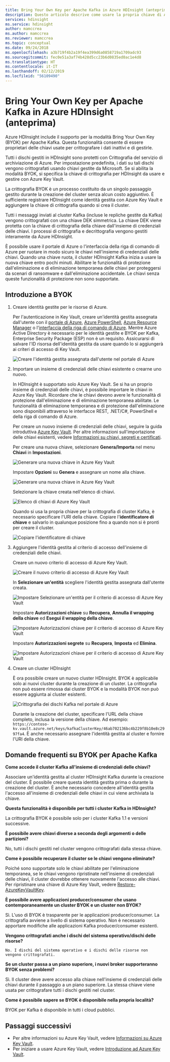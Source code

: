 ```yaml
---
title: Bring Your Own Key per Apache Kafka in Azure HDInsight (anteprima)
description: Questo articolo descrive come usare la propria chiave di Azure Key Vault per crittografare i dati archiviati in Apache Kafka in Azure HDInsight.
services: hdinsight
ms.service: hdinsight
author: mamccrea
ms.author: mamccrea
ms.reviewer: mamccrea
ms.topic: conceptual
ms.date: 09/24/2018
ms.openlocfilehash: a3b719f4b2a19f4ea399d6a0858719a1709adc93
ms.sourcegitcommit: fec0e51a3af74b428d5cc23b6d0835ed0ac1e4d8
ms.translationtype: HT
ms.contentlocale: it-IT
ms.lasthandoff: 02/12/2019
ms.locfileid: "56109490"
---
```

# <a name="bring-your-own-key-for-apache-kafka-on-azure-hdinsight-preview"></a>Bring Your Own Key per Apache Kafka in Azure HDInsight (anteprima)

Azure HDInsight include il supporto per la modalità Bring Your Own Key (BYOK) per Apache Kafka. Questa funzionalità consente di essere proprietari delle chiavi usate per crittografare i dati inattivi e di gestirle. 

Tutti i dischi gestiti in HDInsight sono protetti con Crittografia del servizio di archiviazione di Azure. Per impostazione predefinita, i dati su tali dischi vengono crittografati usando chiavi gestite da Microsoft. Se si abilita la modalità BYOK, si specifica la chiave di crittografia per HDInsight da usare e gestire con Azure Key Vault. 

La crittografia BYOK è un processo costituito da un singolo passaggio gestito durante la creazione del cluster senza alcun costo aggiuntivo. È sufficiente registrare HDInsight come identità gestita con Azure Key Vault e aggiungere la chiave di crittografia quando si crea il cluster.

Tutti i messaggi inviati al cluster Kafka (incluse le repliche gestite da Kafka) vengono crittografati con una chiave DEK simmetrica. La chiave DEK viene protetta con la chiave di crittografia della chiave dall'insieme di credenziali delle chiavi. I processi di crittografia e decrittografia vengono gestiti interamente da Azure HDInsight. 

È possibile usare il portale di Azure o l'interfaccia della riga di comando di Azure per ruotare in modo sicuro le chiavi nell'insieme di credenziali delle chiavi. Quando una chiave ruota, il cluster HDInsight Kafka inizia a usare la nuova chiave entro pochi minuti. Abilitare le funzionalità di protezione dall'eliminazione e di eliminazione temporanea delle chiavi per proteggersi da scenari di ransomware e dall'eliminazione accidentale. Le chiavi senza queste funzionalità di protezione non sono supportate.

## <a name="get-started-with-byok"></a>Introduzione a BYOK

1. Creare identità gestite per le risorse di Azure.

   Per l'autenticazione in Key Vault, creare un'identità gestita assegnata dall'utente con il [portale di Azure](../../active-directory/managed-service-identity/how-to-manage-ua-identity-portal.md), [Azure PowerShell](../../active-directory/managed-service-identity/how-to-manage-ua-identity-powershell.md), [Azure Resource Manager](../../active-directory/managed-service-identity/how-to-manage-ua-identity-arm.md) o l'[interfaccia della riga di comando di Azure](../../active-directory/managed-service-identity/how-to-manage-ua-identity-cli.md). Mentre Azure Active Directory è necessario per le identità gestite e BYOK per Kafka, Enterprise Security Package (ESP) non è un requisito. Assicurarsi di salvare l'ID risorsa dell'identità gestita da usare quando lo si aggiungerà ai criteri di accesso di Key Vault.

   ![Creare l'identità gestita assegnata dall'utente nel portale di Azure](./media/apache-kafka-byok/user-managed-identity-portal.png)

2. Importare un insieme di credenziali delle chiavi esistente o crearne uno nuovo.

   In HDInsight è supportato solo Azure Key Vault. Se si ha un proprio insieme di credenziali delle chiavi, è possibile importare le chiavi in Azure Key Vault. Ricordare che le chiavi devono avere le funzionalità di protezione dall'eliminazione e di eliminazione temporanea abilitate. Le funzionalità di eliminazione temporanea e di protezione dall'eliminazione sono disponibili attraverso le interfacce REST, .NET/C#, PowerShell e della riga di comando di Azure.

   Per creare un nuovo insieme di credenziali delle chiavi, seguire la guida introduttiva [Azure Key Vault](../../key-vault/key-vault-overview.md). Per altre informazioni sull'importazione delle chiavi esistenti, vedere [Informazioni su chiavi, segreti e certificati](../../key-vault/about-keys-secrets-and-certificates.md).

   Per creare una nuova chiave, selezionare **Genera/Importa** nel menu **Chiavi** in **Impostazioni**.

   ![Generare una nuova chiave in Azure Key Vault](./media/apache-kafka-byok/kafka-create-new-key.png)

   Impostare **Opzioni** su **Genera** e assegnare un nome alla chiave.

   ![Generare una nuova chiave in Azure Key Vault](./media/apache-kafka-byok/kafka-create-a-key.png)

   Selezionare la chiave creata nell'elenco di chiavi.

   ![Elenco di chiavi di Azure Key Vault](./media/apache-kafka-byok/kafka-key-vault-key-list.png)

   Quando si usa la propria chiave per la crittografia di cluster Kafka, è necessario specificare l'URI della chiave. Copiare l'**identificatore di chiave** e salvarlo in qualunque posizione fino a quando non si è pronti per creare il cluster.

   ![Copiare l'identificatore di chiave](./media/apache-kafka-byok/kafka-get-key-identifier.png)
   
3. Aggiungere l'identità gestita al criterio di accesso dell'insieme di credenziali delle chiavi.

   Creare un nuovo criterio di accesso di Azure Key Vault.

   ![Creare il nuovo criterio di accesso di Azure Key Vault](./media/apache-kafka-byok/add-key-vault-access-policy.png)

   In **Selezionare un'entità** scegliere l'identità gestita assegnata dall'utente creata.

   ![Impostare Selezionare un'entità per il criterio di accesso di Azure Key Vault](./media/apache-kafka-byok/add-key-vault-access-policy-select-principal.png)

   Impostare **Autorizzazioni chiave** su **Recupera**, **Annulla il wrapping della chiave** ed **Esegui il wrapping della chiave**.

   ![Impostare Autorizzazioni chiave per il criterio di accesso di Azure Key Vault](./media/apache-kafka-byok/add-key-vault-access-policy-keys.png)

   Impostare **Autorizzazioni segrete** su **Recupera**, **Imposta** ed **Elimina**.

   ![Impostare Autorizzazioni chiave per il criterio di accesso di Azure Key Vault](./media/apache-kafka-byok/add-key-vault-access-policy-secrets.png)

4. Creare un cluster HDInsight

   È ora possibile creare un nuovo cluster HDInsight. BYOK è applicabile solo ai nuovi cluster durante la creazione di un cluster. La crittografia non può essere rimossa dai cluster BYOK e la modalità BYOK non può essere aggiunta ai cluster esistenti.

   ![Crittografia dei dischi Kafka nel portale di Azure](./media/apache-kafka-byok/apache-kafka-byok-portal.png)

   Durante la creazione del cluster, specificare l'URL della chiave completo, inclusa la versione della chiave. Ad esempio: `https://contoso-kv.vault.azure.net/keys/kafkaClusterKey/46ab702136bc4b229f8b10e8c2997fa4`. È anche necessario assegnare l'identità gestita al cluster e fornire l'URI della chiave.

## <a name="faq-for-byok-to-apache-kafka"></a>Domande frequenti su BYOK per Apache Kafka

**Come accede il cluster Kafka all'insieme di credenziali delle chiavi?**

   Associare un'identità gestita al cluster HDInsight Kafka durante la creazione del cluster. È possibile creare questa identità gestita prima o durante la creazione del cluster. È anche necessario concedere all'identità gestita l'accesso all'insieme di credenziali delle chiavi in cui viene archiviata la chiave.

**Questa funzionalità è disponibile per tutti i cluster Kafka in HDInsight?**

   La crittografia BYOK è possibile solo per i cluster Kafka 1.1 e versioni successive.

**È possibile avere chiavi diverse a seconda degli argomenti o delle partizioni?**

   No, tutti i dischi gestiti nel cluster vengono crittografati dalla stessa chiave.

**Come è possibile recuperare il cluster se le chiavi vengono eliminate?**

   Poiché sono supportate solo le chiavi abilitate per l'eliminazione temporanea, se le chiavi vengono ripristinate nell'insieme di credenziali delle chiavi, il cluster dovrebbe ottenere nuovamente l'accesso alle chiavi. Per ripristinare una chiave di Azure Key Vault, vedere [Restore-AzureKeyVaultKey](/powershell/module/azurerm.keyvault/restore-azurekeyvaultkey).

**È possibile avere applicazioni producer/consumer che usano contemporaneamente un cluster BYOK e un cluster non BYOK?**

   Sì. L'uso di BYOK è trasparente per le applicazioni producer/consumer. La crittografia avviene a livello di sistema operativo. Non è necessario apportare modifiche alle applicazioni Kafka producer/consumer esistenti.

**Vengono crittografati anche i dischi del sistema operativo/dischi delle risorse?**

    No. I dischi del sistema operativo e i dischi delle risorse non vengono crittografati.

**Se un cluster passa a un piano superiore, i nuovi broker supporteranno BYOK senza problemi?**

   Sì. Il cluster deve avere accesso alla chiave nell'insieme di credenziali delle chiavi durante il passaggio a un piano superiore. La stessa chiave viene usata per crittografare tutti i dischi gestiti nel cluster.

**Come è possibile sapere se BYOK è disponibile nella propria località?**

   BYOK per Kafka è disponibile in tutti i cloud pubblici.

## <a name="next-steps"></a>Passaggi successivi

* Per altre informazioni su Azure Key Vault, vedere [Informazioni su Azure Key Vault](../../key-vault/key-vault-whatis.md).
* Per iniziare a usare Azure Key Vault, vedere [Introduzione ad Azure Key Vault](../../key-vault/key-vault-overview.md).
